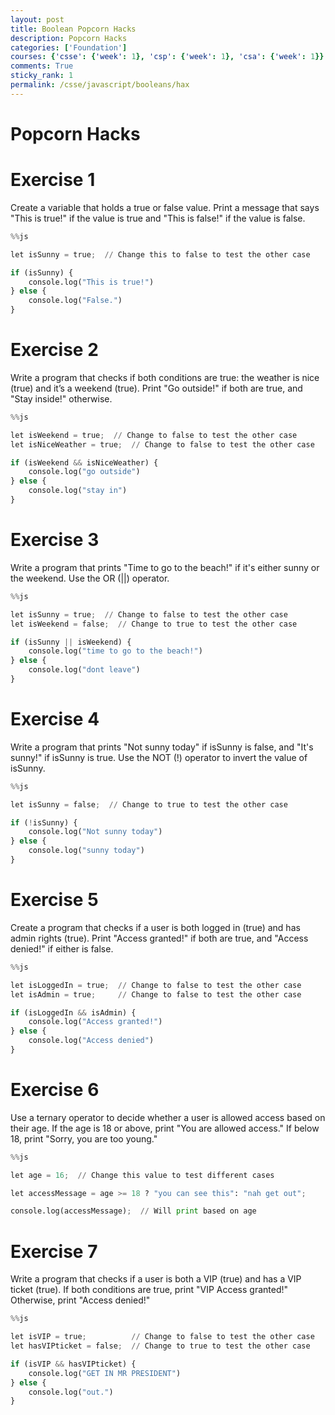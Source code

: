 ```yaml
---
layout: post
title: Boolean Popcorn Hacks
description: Popcorn Hacks
categories: ['Foundation']
courses: {'csse': {'week': 1}, 'csp': {'week': 1}, 'csa': {'week': 1}}
comments: True
sticky_rank: 1
permalink: /csse/javascript/booleans/hax
---
```


# Popcorn Hacks

# Exercise 1

Create a variable that holds a true or false value. Print a message that says "This is true!" if the value is true and "This is false!" if the value is false.


```python
%%js 

let isSunny = true;  // Change this to false to test the other case

if (isSunny) {
    console.log("This is true!")
} else {
    console.log("False.")
}
```

# Exercise 2

Write a program that checks if both conditions are true: the weather is nice (true) and it’s a weekend (true). Print "Go outside!" if both are true, and "Stay inside!" otherwise.


```python
%%js 

let isWeekend = true;  // Change to false to test the other case
let isNiceWeather = true;  // Change to false to test the other case

if (isWeekend && isNiceWeather) {
    console.log("go outside")
} else {
    console.log("stay in")
}

```

# Exercise 3

Write a program that prints "Time to go to the beach!" if it's either sunny or the weekend. Use the OR (||) operator.


```python
%%js 

let isSunny = true;  // Change to false to test the other case
let isWeekend = false;  // Change to true to test the other case

if (isSunny || isWeekend) {
    console.log("time to go to the beach!")
} else {
    console.log("dont leave")
}

```

# Exercise 4

Write a program that prints "Not sunny today" if isSunny is false, and "It's sunny!" if isSunny is true. Use the NOT (!) operator to invert the value of isSunny.


```python
%%js 

let isSunny = false;  // Change to true to test the other case

if (!isSunny) {
    console.log("Not sunny today")
} else {
    console.log("sunny today")
}
```

# Exercise 5

Create a program that checks if a user is both logged in (true) and has admin rights (true). Print "Access granted!" if both are true, and "Access denied!" if either is false.


```python
%%js 

let isLoggedIn = true;  // Change to false to test the other case
let isAdmin = true;     // Change to false to test the other case

if (isLoggedIn && isAdmin) {
    console.log("Access granted!")
} else {
    console.log("Access denied")
}
```

# Exercise 6

Use a ternary operator to decide whether a user is allowed access based on their age. If the age is 18 or above, print "You are allowed access." If below 18, print "Sorry, you are too young."


```python
%%js

let age = 16;  // Change this value to test different cases

let accessMessage = age >= 18 ? "you can see this": "nah get out";

console.log(accessMessage);  // Will print based on age

```

# Exercise 7

Write a program that checks if a user is both a VIP (true) and has a VIP ticket (true). If both conditions are true, print "VIP Access granted!" Otherwise, print "Access denied!"


```python
%%js 

let isVIP = true;          // Change to false to test the other case
let hasVIPticket = false;  // Change to true to test the other case

if (isVIP && hasVIPticket) {
    console.log("GET IN MR PRESIDENT")
} else {
    console.log("out.")
}
```
